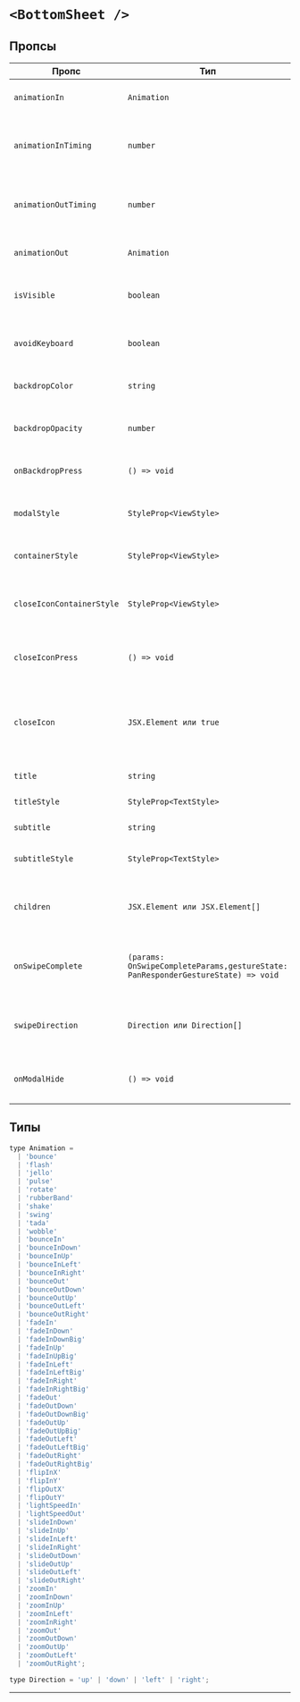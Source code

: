 # `<BottomSheet />`

## Пропсы

| Пропс                     | Тип                                                                              | Обязательный | Описание                                                                        |
| ------------------------- | -------------------------------------------------------------------------------- | ------------ | ------------------------------------------------------------------------------- |
| `animationIn`             | `Animation`                                                                      | `false`      | Анимация появления компонента                                                   |
| `animationInTiming`       | `number`                                                                         | `false`      | Задержка в милисекундах перед появлением компонента                             |
| `animationOutTiming`      | `number`                                                                         | `false`      | Задержка в милисекундах перед исчезновением компонента                          |
| `animationOut`            | `Animation`                                                                      | `false`      | Анимация исчезновения компонента                                                |
| `isVisible`               | `boolean`                                                                        | `false`      | Управление состоянием видимости компонента                                      |
| `avoidKeyboard`           | `boolean`                                                                        | `false`      | Учитывать появление клавиатуры устройства                                       |
| `backdropColor`           | `string`                                                                         | `false`      | Цвет заднего фона компонента                                                    |
| `backdropOpacity`         | `number`                                                                         | `false`      | Непрозрачность заднего фона компонента. По умолчанию 1                          |
| `onBackdropPress`         | `() => void`                                                                     | `false`      | Логика нажатия на задний фон компонента                                         |
| `modalStyle`              | `StyleProp<ViewStyle>`                                                           | `false`      | Стиль модального окна компонента                                                |
| `containerStyle`          | `StyleProp<ViewStyle>`                                                           | `false`      | Стиль контейнера компонента                                                     |
| `closeIconContainerStyle` | `StyleProp<ViewStyle>`                                                           | `false`      | Стиль контейнера иконки закрытия компонента                                     |
| `closeIconPress`          | `() => void`                                                                     | `false`      | Логика нажатия на иконку закрытия компонента                                    |
| `closeIcon`               | `JSX.Element или true`                                                           | `false`      | Иконка закрытия компонента. Может быть стандартной, кастомной или может не быть |
| `title`                   | `string`                                                                         | `false`      | Заголовок компонента                                                            |
| `titleStyle`              | `StyleProp<TextStyle>`                                                           | `false`      | Стиль заголовка компонента                                                      |
| `subtitle`                | `string`                                                                         | `false`      | Подзаголовок компонента                                                         |
| `subtitleStyle`           | `StyleProp<TextStyle>`                                                           | `false`      | Стиль подзаголовка компонента                                                   |
| `children`                | `JSX.Element или JSX.Element[]`                                                  | `false`      | Элемент или массив элементов, отображаемые в компоненте                         |
| `onSwipeComplete`         | `(params: OnSwipeCompleteParams,gestureState: PanResponderGestureState) => void` | `false`      | Логика, выполняемая при завершении свайпа компонента                            |
| `swipeDirection`          | `Direction или Direction[]`                                                      | `false`      | Направление свайпа компонента. По умолчанию 'down'                              |
| `onModalHide`             | `() => void`                                                                     | `false`      | Логика, выполняемая после скрытия компонента'                                   |

## Типы

```js
type Animation =
  | 'bounce'
  | 'flash'
  | 'jello'
  | 'pulse'
  | 'rotate'
  | 'rubberBand'
  | 'shake'
  | 'swing'
  | 'tada'
  | 'wobble'
  | 'bounceIn'
  | 'bounceInDown'
  | 'bounceInUp'
  | 'bounceInLeft'
  | 'bounceInRight'
  | 'bounceOut'
  | 'bounceOutDown'
  | 'bounceOutUp'
  | 'bounceOutLeft'
  | 'bounceOutRight'
  | 'fadeIn'
  | 'fadeInDown'
  | 'fadeInDownBig'
  | 'fadeInUp'
  | 'fadeInUpBig'
  | 'fadeInLeft'
  | 'fadeInLeftBig'
  | 'fadeInRight'
  | 'fadeInRightBig'
  | 'fadeOut'
  | 'fadeOutDown'
  | 'fadeOutDownBig'
  | 'fadeOutUp'
  | 'fadeOutUpBig'
  | 'fadeOutLeft'
  | 'fadeOutLeftBig'
  | 'fadeOutRight'
  | 'fadeOutRightBig'
  | 'flipInX'
  | 'flipInY'
  | 'flipOutX'
  | 'flipOutY'
  | 'lightSpeedIn'
  | 'lightSpeedOut'
  | 'slideInDown'
  | 'slideInUp'
  | 'slideInLeft'
  | 'slideInRight'
  | 'slideOutDown'
  | 'slideOutUp'
  | 'slideOutLeft'
  | 'slideOutRight'
  | 'zoomIn'
  | 'zoomInDown'
  | 'zoomInUp'
  | 'zoomInLeft'
  | 'zoomInRight'
  | 'zoomOut'
  | 'zoomOutDown'
  | 'zoomOutUp'
  | 'zoomOutLeft'
  | 'zoomOutRight';

type Direction = 'up' | 'down' | 'left' | 'right';
```

---
